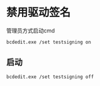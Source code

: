# 禁用驱动签名

管理员方式启动cmd



```shell
bcdedit.exe /set testsigning on
```



## 启动



```shell
bcdedit.exe /set testsigning off
```


